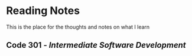 # Reading Notes
<span style="font-color:grey">This is the place for the thoughts and notes on what I learn</span>
## Code **301** - _Intermediate Software Development_